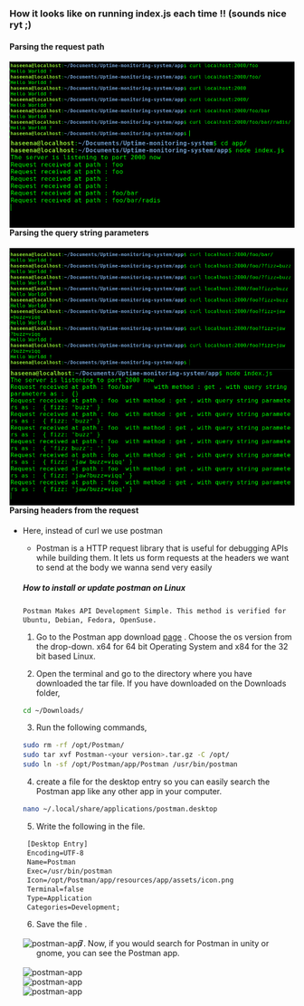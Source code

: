 ### How it looks like on running index.js each time !! (sounds nice ryt ;) 


#### Parsing the request path
<img src="img/curl1.png" 
     alt="Requesting"
     style="float: left; margin-right: 10px;" />
 
<img src="img/listen1.png"
     alt="listening"
     style="float: left; margin-right: 10px;" />

#### Parsing the query string parameters
<img src="img/curl2.png" 
     alt="Requesting"
     style="float: left; margin-right: 10px;" />
 
<img src="img/listen2.png"
     alt="listening"
     style="float: left; margin-right: 10px;" />

#### Parsing headers from the request

* Here, instead of curl we use postman
    * Postman is a HTTP request library that is useful for debugging APIs while building them. It lets us form requests at the headers we want to send at the body we wanna send very easily

    ##### How to install or update postman on Linux

    ``` 
    Postman Makes API Development Simple. This method is verified for Ubuntu, Debian, Fedora, OpenSuse.
    ```
    

    1. Go to the Postman app download [page](https://www.getpostman.com/apps) . Choose the os version from the drop-down. x64 for 64 bit Operating System and x84 for the 32 bit based Linux.


    2. Open the terminal and go to the directory where you have downloaded the tar file. If you have downloaded on the Downloads folder,  
   
    ```bash
    cd ~/Downloads/
    ```

    3. Run the following commands,
   
    ```bash
    sudo rm -rf /opt/Postman/
    sudo tar xvf Postman-<your version>.tar.gz -C /opt/
    sudo ln -sf /opt/Postman/app/Postman /usr/bin/postman
    ```

    4. create a file for the desktop entry so you can easily search the Postman app like any other app in your computer.
   
    ```bash
    nano ~/.local/share/applications/postman.desktop
    ```

    5. Write the following in the file.
   ```
    [Desktop Entry]
    Encoding=UTF-8
    Name=Postman
    Exec=/usr/bin/postman
    Icon=/opt/Postman/app/resources/app/assets/icon.png
    Terminal=false
    Type=Application
    Categories=Development;
    ```

    6. Save the file .
    <br>
    <img src="img/nano-postman-desktop.png" 
     alt="postman-app"
     style="float: left; margin-right: 10px;" />

    7. Now, if you would search for Postman in unity or gnome, you can see the Postman app. 
     <br>
    <img src="img/postman-app.png" 
     alt="postman-app"
     style="float: left; margin-right: 10px;" />

     <br>
   <img src="img/postman.png" 
     alt="postman-app"
     style="float: left; margin-right: 10px;" />
     <br>
    <img src="img/headers.png" 
     alt="postman-app"
     style="float: left; margin-right: 10px;" />
